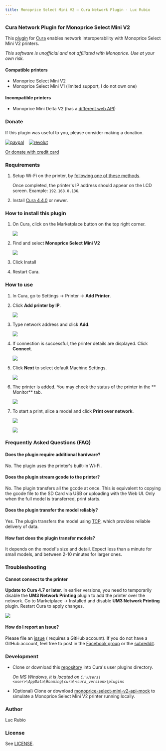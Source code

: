 ```yaml
---
title: Monoprice Select Mini V2 — Cura Network Plugin · Luc Rubio
---
```


### Cura Network Plugin for Monoprice Select Mini V2

This [plugin](https://marketplace.ultimaker.com/app/cura/plugins/loociano/MPSM2NetworkPrinting)
for [Cura](https://github.com/ultimaker/cura) enables network interoperability
with Monoprice Select Mini V2 printers.

_This software is unofficial and not affiliated with Monoprice. Use at your own
risk._

#### Compatible printers

* Monoprice Select Mini V2
* Monoprice Select Mini V1 (limited support, I do not own one)

#### Incompatible printers

* Monoprice Mini Delta V2 (has a [different web API](https://gist.github.com/jaredharley/31e6a05da2a2edf44c5150d839439c9b))

### Donate

If this plugin was useful to you, please consider making a donation.

[![paypal](https://github.com/loociano/MPSM2NetworkPrinting/blob/master/resources/png/paypal.png?raw=true)](https://paypal.me/loociano) &nbsp;&nbsp; [![revolut](https://github.com/loociano/MPSM2NetworkPrinting/blob/master/resources/png/revolut.png?raw=true)](https://revolut.me/lucrubio)

[Or donate with credit card](https://www.paypal.com/cgi-bin/webscr?cmd=_s-xclick&hosted_button_id=AHZG8HGU4GM8G)

### Requirements

1. Setup Wi-Fi on the printer,
   by [following one of these methods](https://www.mpselectmini.com/wifi/start).

   Once completed, the printer's IP address should appear on the LCD screen.
   Example: `192.168.0.136`.

1. Install [Cura 4.4.0](https://ultimaker.com/software/ultimaker-cura) or newer.

### How to install this plugin

1. On Cura, click on the Marketplace button on the top right corner.

   ![](https://github.com/loociano/MPSM2NetworkPrinting/blob/master/resources/png/marketplace.png?raw=true)

2. Find and select **Monoprice Select Mini V2**

   ![](https://github.com/loociano/MPSM2NetworkPrinting/blob/master/resources/png/cura-marketplace.png?raw=true)

3. Click Install
4. Restart Cura.

### How to use

1. In Cura, go to Settings → Printer →  **Add Printer**.

1. Click **Add printer by IP**.

   ![](https://github.com/loociano/MPSM2NetworkPrinting/blob/master/resources/png/cura-add-a-printer.png?raw=true)

1. Type network address and click **Add**.

   ![](https://github.com/loociano/MPSM2NetworkPrinting/blob/master/resources/png/cura-add-printer-by-ip-address.png?raw=true)

1. If connection is successful, the printer details are displayed. Click **Connect**.

   ![](https://github.com/loociano/MPSM2NetworkPrinting/blob/master/resources/png/cura-add-printer-by-ip-address-connect.png?raw=true)

1. Click **Next** to select default Machine Settings.

   ![](https://github.com/loociano/MPSM2NetworkPrinting/blob/master/resources/png/cura-machine-settings.png?raw=true)

1. The printer is added. You may check the status of the printer in the **
   Monitor** tab.

   ![](https://github.com/loociano/MPSM2NetworkPrinting/blob/master/resources/png/cura-monitor-tab.png?raw=true)

1. To start a print, slice a model and click **Print over network**.

   ![](https://github.com/loociano/MPSM2NetworkPrinting/blob/master/resources/png/cura-prepare-model.png?raw=true)

   ![](https://github.com/loociano/MPSM2NetworkPrinting/blob/master/resources/png/cura-sending-print-job.png?raw=true)

### Frequently Asked Questions (FAQ)

#### Does the plugin require additional hardware?

No. The plugin uses the printer's built-in Wi-Fi.

#### Does the plugin stream gcode to the printer?

No. The plugin transfers all the gcode at once. This is equivalent to copying
the gcode file to the SD Card via USB or uploading with the Web UI. Only when
the full model is transferred, print starts.

#### Does the plugin transfer the model reliably?

Yes. The plugin transfers the model
using [TCP](https://en.wikipedia.org/wiki/Transmission_Control_Protocol), which
provides reliable delivery of data.

#### How fast does the plugin transfer models?

It depends on the model's size and detail. Expect less than a minute for small
models, and between 2-10 minutes for larger ones.

### Troubleshooting

#### Cannot connect to the printer

**Update to Cura 4.7 or later**. In earlier versions, you need to temporarily
disable the **UM3 Network Printing** plugin to add the printer over the network.
Go to Marketplace → Installed and disable **UM3 Network Printing** plugin.
Restart Cura to apply changes.

![](https://github.com/loociano/MPSM2NetworkPrinting/blob/master/resources/png/um3-network-printing-disabled.png?raw=true)

#### How do I report an issue?

Please file
an [issue](https://github.com/loociano/MPSM2NetworkPrinting/issues/new) (
requires a GitHub account). If you do not have a GitHub account, feel free to
post in
the [Facebook group](https://www.facebook.com/groups/MP.Select.Mini.Owners) or
the [subreddit](https://www.reddit.com/r/MPSelectMiniOwners).

### Development

* Clone or download
  this [repository](https://github.com/loociano/MPSM2NetworkPrinting) into
  Cura's user plugins directory.

  _On MS Windows, it is located
  on `C:\Users\<user>\AppData\Roaming\cura\<cura_version>\plugins`_

* (Optional) Clone or
  download [monoprice-select-mini-v2-api-mock](https://github.com/loociano/monoprice-select-mini-v2-api-mock)
  to simulate a Monoprice Select Mini V2 printer running locally.

### Author

Luc Rubio

### License

See [LICENSE](https://github.com/loociano/MPSM2NetworkPrinting/blob/master/LICENSE).
